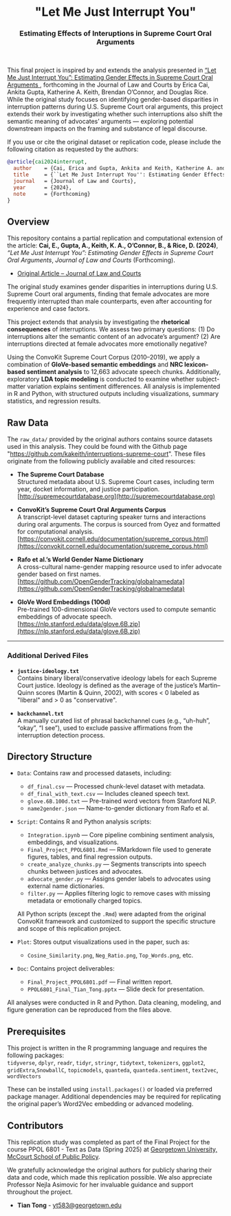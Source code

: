 <h1 align="center"> "Let Me Just Interrupt You"</h1>
<h3 align="center"> Estimating Effects of Interuptions in Supreme Court Oral Arguments </h3>  
<br>

<!-- Project Reference -->

This final project is inspired by and extends the analysis presented in
<a href="https://core-prod.cambridgecore.org/core/journals/journal-of-law-and-courts/article/let-me-just-interrupt-you-estimating-gender-effects-in-supreme-court-oral-arguments/4870F0FD3BEF0E00AF46F8D64EDA2289"> “Let Me Just Interrupt You”: Estimating Gender Effects in Supreme Court Oral Arguments </a>, forthcoming in the Journal of Law and Courts by Erica Cai, Ankita Gupta, Katherine A. Keith, Brendan O’Connor, and Douglas Rice.
While the original study focuses on identifying gender-based disparities in interruption patterns during U.S. Supreme Court oral arguments, this project extends their work by investigating whether such interruptions also shift the semantic meaning of advocates’ arguments — exploring potential downstream impacts on the framing and substance of legal discourse.

If you use or cite the original dataset or replication code, please include the following citation as requested by the authors:

```bibtex
@article{cai2024interrupt,
  author    = {Cai, Erica and Gupta, Ankita and Keith, Katherine A. and O'Connor, Brendan and Rice, Douglas},
  title     = {``Let Me Just Interrupt You'': Estimating Gender Effects in Supreme Court Oral Arguments},
  journal   = {Journal of Law and Courts},
  year      = {2024},
  note      = {Forthcoming}
}
```

<!-- Project Overview -->
<h2 id="overview">Overview</h2>

<p>
This repository contains a partial replication and computational extension of the article:
<b>Cai, E., Gupta, A., Keith, K. A., O’Connor, B., & Rice, D. (2024)</b>, 
<i>“Let Me Just Interrupt You”: Estimating Gender Effects in Supreme Court Oral Arguments</i>, 
<em>Journal of Law and Courts</em> (Forthcoming).
</p>

<ul>
  <li>
    <a href="https://www.cambridge.org/core/journals/journal-of-law-and-courts/article/let-me-just-interrupt-you-estimating-gender-effects-in-supreme-court-oral-arguments/4870F0FD3BEF0E00AF46F8D64EDA2289" target="_blank">
      Original Article – Journal of Law and Courts
    </a>
  </li>
</ul>

<p>
The original study examines gender disparities in interruptions during U.S. Supreme Court oral arguments, finding that female advocates are more frequently interrupted than male counterparts, even after accounting for experience and case factors.
</p>

<p>
This project extends that analysis by investigating the <b>rhetorical consequences</b> of interruptions. We assess two primary questions:
(1) Do interruptions alter the semantic content of an advocate’s argument?
(2) Are interruptions directed at female advocates more emotionally negative?
</p>

<p>
Using the ConvoKit Supreme Court Corpus (2010–2019), we apply a combination of <b>GloVe-based semantic embeddings</b> and <b>NRC lexicon-based sentiment analysis</b> to 12,663 advocate speech chunks. Additionally, exploratory <b>LDA topic modeling</b> is conducted to examine whether subject-matter variation explains sentiment differences. All analysis is implemented in R and Python, with structured outputs including visualizations, summary statistics, and regression results.
</p>


## Raw Data

The `raw_data/` provided by the original authors contains source datasets used in this analysis. They could be found with the Github page "https://github.com/kakeith/interruptions-supreme-court". These files originate from the following publicly available and cited resources:

- **The Supreme Court Database**  
  Structured metadata about U.S. Supreme Court cases, including term year, docket information, and justice participation.  
  [http://supremecourtdatabase.org](http://supremecourtdatabase.org)

- **ConvoKit’s Supreme Court Oral Arguments Corpus**  
  A transcript-level dataset capturing speaker turns and interactions during oral arguments. The corpus is sourced from Oyez and formatted for computational analysis.  
  [https://convokit.cornell.edu/documentation/supreme_corpus.html](https://convokit.cornell.edu/documentation/supreme_corpus.html)

- **Rafo et al.’s World Gender Name Dictionary**  
  A cross-cultural name-gender mapping resource used to infer advocate gender based on first names.  
  [https://github.com/OpenGenderTracking/globalnamedata](https://github.com/OpenGenderTracking/globalnamedata)

- **GloVe Word Embeddings (100d)**  
  Pre-trained 100-dimensional GloVe vectors used to compute semantic embeddings of advocate speech.  
  [https://nlp.stanford.edu/data/glove.6B.zip](https://nlp.stanford.edu/data/glove.6B.zip)

---

### Additional Derived Files

- **`justice-ideology.txt`**  
  Contains binary liberal/conservative ideology labels for each Supreme Court justice. Ideology is defined as the average of the justice’s Martin–Quinn scores (Martin & Quinn, 2002), with scores < 0 labeled as "liberal" and > 0 as "conservative". 

- **`backchannel.txt`**  
  A manually curated list of phrasal backchannel cues (e.g., “uh-huh”, “okay”, “I see”), used to exclude passive affirmations from the interruption detection process.

## Directory Structure

- <code>Data</code>: Contains raw and processed datasets, including:
  - <code>df_final.csv</code> — Processed chunk-level dataset with metadata.
  - <code>df_final_with_text.csv</code> — Includes cleaned speech text.
  - <code>glove.6B.100d.txt</code> — Pre-trained word vectors from Stanford NLP.
  - <code>name2gender.json</code> — Name-to-gender dictionary from Rafo et al.

- <code>Script</code>: Contains R and Python analysis scripts:
  - <code>Integration.ipynb</code> — Core pipeline combining sentiment analysis, embeddings, and visualizations.
  - <code>Final_Project_PPOL6801.Rmd</code> — RMarkdown file used to generate figures, tables, and final regression outputs.
  - <code>create_analyze_chunks.py</code> — Segments transcripts into speech chunks between justices and advocates.
  - <code>advocate_gender.py</code> — Assigns gender labels to advocates using external name dictionaries.
  - <code>filter.py</code> — Applies filtering logic to remove cases with missing metadata or emotionally charged topics.

  All Python scripts (except the `.Rmd`) were adapted from the original ConvoKit framework and customized to support the specific structure and scope of this replication project.


- <code>Plot</code>: Stores output visualizations used in the paper, such as:
  - <code>Cosine_Similarity.png</code>, <code>Neg_Ratio.png</code>, <code>Top_Words.png</code>, etc.

- <code>Doc</code>: Contains project deliverables:
  - <code>Final_Project_PPOL6801.pdf</code> — Final written report.
  - <code>PPOL6801_Final_Tian_Tong.pptx</code> — Slide deck for presentation.


<p>All analyses were conducted in R and Python. Data cleaning, modeling, and figure generation can be reproduced from the files above.</p>


<!-- PREREQUISITES -->
<h2 id="prerequisites">Prerequisites</h2>

This project is written in the R programming language and requires the following packages:<br>
`tidyverse`, `dplyr`, `readr`, `tidyr`, `stringr`, `tidytext`, `tokenizers`, `ggplot2`, `gridExtra`,`SnowballC`, `topicmodels`, `quanteda`, `quanteda.sentiment`, `text2vec`, `wordVectors`

These can be installed using `install.packages()` or loaded via preferred package manager. Additional dependencies may be required for replicating the original paper’s Word2Vec embedding or advanced modeling.




<!-- CONTRIBUTORS -->
<h2 id="contributors">Contributors</h2>

<p>
This replication study was completed as part of the Final Project for 
the course PPOL 6801 - Text as Data (Spring 2025) at 
<a href="https://mccourt.georgetown.edu/">Georgetown University, McCourt School of Public Policy</a>.
</p>

We gratefully acknowledge the original authors for publicly sharing their data and code, which made this replication possible. We also appreciate Professor Nejla Asimovic for her invaluable guidance and support throughout the project.

<ul>
  <li><strong>Tian Tong</strong> - <a href="mailto:yt583@georgetown.edu">yt583@georgetown.edu</a></li>
</ul>

